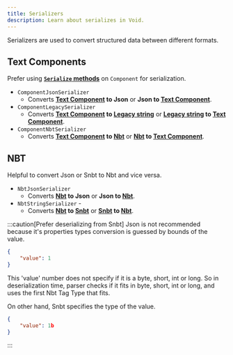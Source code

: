 ```yaml
---
title: Serializers
description: Learn about serializes in Void.
---
```


Serializers are used to convert structured data between different formats. 

## Text Components
Prefer using [**`Serialize` methods**](../text-formatting/#converting-components) on `Component` for serialization.
- `ComponentJsonSerializer` 
  - Converts **[Text Component](../text-formatting) to Json** or **Json to [Text Component](../text-formatting)**.
- `ComponentLegacySerializer` 
  - Converts **[Text Component](../text-formatting) to [Legacy string](https://minecraft.fandom.com/wiki/Formatting_codes)** or **[Legacy string](https://minecraft.fandom.com/wiki/Formatting_codes) to [Text Component](../text-formatting)**.
- `ComponentNbtSerializer` 
  - Converts **[Text Component](../text-formatting) to [Nbt](../nbt)** or **[Nbt](../nbt) to [Text Component](../text-formatting)**.

## NBT
Helpful to convert Json or Snbt to Nbt and vice versa.  
- `NbtJsonSerializer` 
  - Converts **[Nbt](../nbt) to Json** or **Json to [Nbt](../nbt)**.
- `NbtStringSerializer` - 
  - Converts **[Nbt](../nbt) to [Snbt](https://minecraft.fandom.com/wiki/NBT_format#SNBT_format)** or **[Snbt](https://minecraft.fandom.com/wiki/NBT_format#SNBT_format) to [Nbt](../nbt)**.

:::caution[Prefer deserializing from Snbt]
Json is not recommended because it's properties types conversion is guessed by bounds of the value.  

```json
{
	"value": 1
}
```
This 'value' number does not specify if it is a byte, short, int or long. So in deserialization time, parser checks if it fits in byte, short, int or long, and uses the first Nbt Tag Type that fits.

On other hand, Snbt specifies the type of the value. 
```json
{
	"value": 1b
}
```
:::
